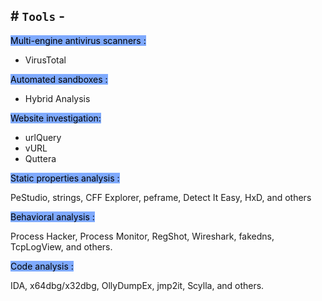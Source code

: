 ## # `Tools` -

<mark style="background: #3D7EFFA6;">Multi-engine antivirus scanners :</mark>

- VirusTotal

<mark style="background: #3D7EFFA6;">Automated sandboxes :</mark>

- Hybrid Analysis

<mark style="background: #3D7EFFA6;">Website investigation:</mark>

- urlQuery 
- vURL
- Quttera

<mark style="background: #3D7EFFA6;">Static properties analysis :</mark>

PeStudio, strings, CFF Explorer, peframe, Detect It Easy, HxD, and others

<mark style="background: #3D7EFFA6;">Behavioral analysis :</mark>

Process Hacker, Process Monitor, RegShot, Wireshark, fakedns, TcpLogView, and others.

<mark style="background: #3D7EFFA6;">Code analysis :</mark>

IDA, x64dbg/x32dbg, OllyDumpEx, jmp2it, Scylla, and others.